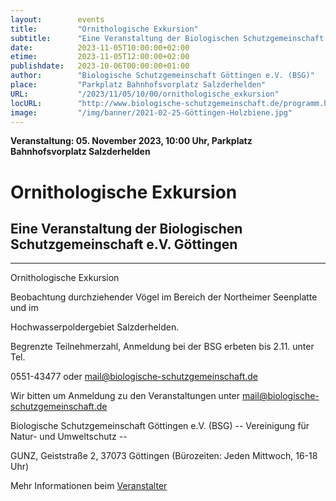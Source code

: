 ```yaml
---
layout:        events
title:         "Ornithologische Exkursion"
subtitle:      "Eine Veranstaltung der Biologischen Schutzgemeinschaft e.V. Göttingen"
date:          2023-11-05T10:00:00+02:00
etime:         2023-11-05T12:00:00+02:00
publishdate:   2023-10-06T00:00:00+01:00
author:        "Biologische Schutzgemeinschaft Göttingen e.V. (BSG)"
place:         "Parkplatz Bahnhofsvorplatz Salzderhelden"
URL:           "/2023/11/05/10/00/ornithologische_exkursion"
locURL:        "http://www.biologische-schutzgemeinschaft.de/programm.html"
image:         "/img/banner/2021-02-25-Göttingen-Holzbiene.jpg"
---
```


**Veranstaltung: 05. November 2023, 10:00 Uhr, Parkplatz Bahnhofsvorplatz Salzderhelden**

Ornithologische Exkursion
===========

Eine Veranstaltung der Biologischen Schutzgemeinschaft e.V. Göttingen
-----------

-------------

Ornithologische Exkursion

Beobachtung durchziehender Vögel im Bereich der Northeimer Seenplatte und im

Hochwasserpoldergebiet Salzderhelden.

Begrenzte Teilnehmerzahl, Anmeldung bei der BSG erbeten bis 2.11. unter Tel.

0551-43477 oder mail@biologische-schutzgemeinschaft.de


Wir bitten um Anmeldung zu den Veranstaltungen unter mail@biologische-schutzgemeinschaft.de

Biologische Schutzgemeinschaft Göttingen e.V. (BSG)
-- Vereinigung für Natur- und Umweltschutz --

GUNZ, Geiststraße 2, 37073 Göttingen (Bürozeiten: Jeden Mittwoch, 16-18 Uhr)


Mehr Informationen beim [Veranstalter](http://www.biologische-schutzgemeinschaft.de/programm.html)

